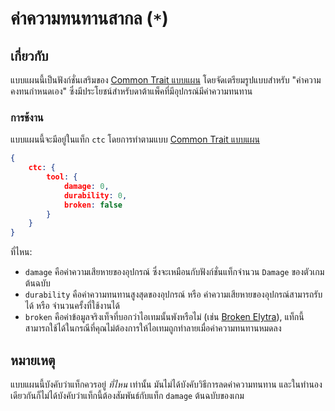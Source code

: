 # ค่าความทนทานสากล (`*`)

## เกี่ยวกับ

แบบแผนนี้เป็นฟังก์ชั่นเสริมของ [Common Trait แบบแผน](./common_trait.md) โดยจัดเตรียมรูปแบบสำหรับ "ค่าความคงทนกำหนดเอง" ซึ่งมีประโยชน์สำหรับดาต้าแพ็คที่มีอุปกรณ์มีค่าความทนทาน

### การช้งาน

แบบแผนนี้จะมีอยู่ในแท็ก `ctc` โดยการทำตามแบบ [Common Trait แบบแผน](./common_trait.md)

```json
{
    ctc: {
        tool: {
            damage: 0,
            durability: 0,
            broken: false
        }
    }
}
```

ที่ไหน:

- `damage` คือค่าความเสียหายของอุปกรณ์ ซึ่งจะเหมือนกับฟังก์ชั่นแท็กจำนวน `Damage` ของตัวเกมต้นฉบับ
- `durability` คือค่าความทนทานสูงสุดของอุปกรณ์ หรือ ค่าความเสียหายของอุปกรณ์สามารถรับได้ หรือ จำนวนครั้งที่ใช้งานได้
- `broken` คือค่าข้อมูลจริงเท็จที่บอกว่าไอเทมนั้นพังหรือไม่ (เช่น [Broken Elytra](https://minecraft.gamepedia.com/Elytra)), แท็กนี้สามารถใช้ได้ในกรณีที่คุณไม่ต้องการให้ไอเทมถูกทำลายเมื่อค่าความทนทานหมดลง

## หมายเหตุ

แบบแผนนี้บังคับว่าแท็กควรอยู่ *ที่ไหน* เท่านั้น มันไม่ได้บังคับวิธีการลดค่าความทนทาน และในทำนองเดียวกันก็ไม่ได้บังคับว่าแท็กนี้ต้องสัมพันธ์กับแท็ก `damage` ต้นฉบับของเกม
